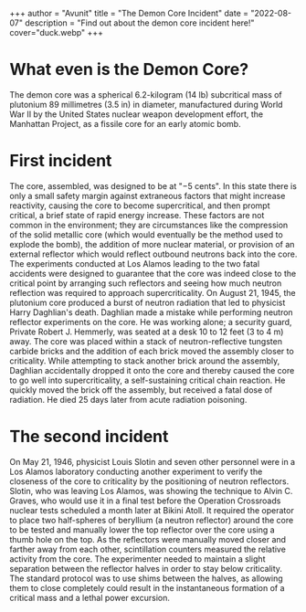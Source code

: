 +++
author = "Avunit"
title = "The Demon Core Incident"
date = "2022-08-07"
description = "Find out about the demon core incident here!"
cover="duck.webp"
+++

# What even is the Demon Core?
The demon core was a spherical 6.2-kilogram (14 lb) subcritical mass of plutonium 89 millimetres (3.5 in) in diameter, manufactured during World War II by the United States nuclear weapon development effort, the Manhattan Project, as a fissile core for an early atomic bomb.

# First incident
The core, assembled, was designed to be at "−5 cents". In this state there is only a small safety margin against extraneous factors that might increase reactivity, causing the core to become supercritical, and then prompt critical, a brief state of rapid energy increase. These factors are not common in the environment; they are circumstances like the compression of the solid metallic core (which would eventually be the method used to explode the bomb), the addition of more nuclear material, or provision of an external reflector which would reflect outbound neutrons back into the core. The experiments conducted at Los Alamos leading to the two fatal accidents were designed to guarantee that the core was indeed close to the critical point by arranging such reflectors and seeing how much neutron reflection was required to approach supercriticality.
On August 21, 1945, the plutonium core produced a burst of neutron radiation that led to physicist Harry Daghlian's death. Daghlian made a mistake while performing neutron reflector experiments on the core. He was working alone; a security guard, Private Robert J. Hemmerly, was seated at a desk 10 to 12 feet (3 to 4 m) away. The core was placed within a stack of neutron-reflective tungsten carbide bricks and the addition of each brick moved the assembly closer to criticality. While attempting to stack another brick around the assembly, Daghlian accidentally dropped it onto the core and thereby caused the core to go well into supercriticality, a self-sustaining critical chain reaction. He quickly moved the brick off the assembly, but received a fatal dose of radiation. He died 25 days later from acute radiation poisoning.

# The second incident
On May 21, 1946, physicist Louis Slotin and seven other personnel were in a Los Alamos laboratory conducting another experiment to verify the closeness of the core to criticality by the positioning of neutron reflectors. Slotin, who was leaving Los Alamos, was showing the technique to Alvin C. Graves, who would use it in a final test before the Operation Crossroads nuclear tests scheduled a month later at Bikini Atoll. It required the operator to place two half-spheres of beryllium (a neutron reflector) around the core to be tested and manually lower the top reflector over the core using a thumb hole on the top. As the reflectors were manually moved closer and farther away from each other, scintillation counters measured the relative activity from the core. The experimenter needed to maintain a slight separation between the reflector halves in order to stay below criticality. The standard protocol was to use shims between the halves, as allowing them to close completely could result in the instantaneous formation of a critical mass and a lethal power excursion. 
